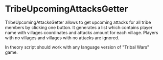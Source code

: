 # TribeUpcomingAttacksGetter
TribeUpcomingAttacksGetter allows to get upcoming attacks for all tribe members by clicking one button. 
It generates a list which contains player name with villages coordinates and attacks amount for each village. Players with no villages and villages with no attacks are ignored.

In theory script should work with any language version of "Tribal Wars" game.